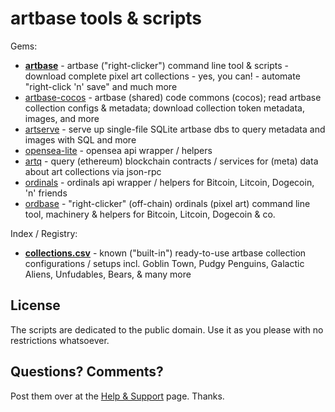 # artbase tools & scripts


Gems:

- [**artbase**](artbase) - artbase ("right-clicker") command line tool & scripts - download complete pixel art collections - yes, you can! - automate "right-click 'n' save" and much more
- [artbase-cocos](artbase-cocos) - artbase (shared) code commons (cocos); read artbase collection configs & metadata; download collection token metadata, images, and more
- [artserve](artserve) - serve up single-file SQLite artbase dbs to query metadata and images with SQL and more
- [opensea-lite](opensea-lite)  - opensea api wrapper / helpers
- [artq](artq) - query (ethereum) blockchain contracts / services for (meta) data about art collections via json-rpc
- [ordinals](ordinals)  - ordinals api wrapper / helpers for Bitcoin, Litcoin, Dogecoin, 'n' friends
- [ordbase](ordbase) -  "right-clicker" (off-chain) ordinals (pixel art) command line tool, machinery & helpers for Bitcoin, Litcoin, Dogecoin & co.




Index / Registry:

- [**collections.csv**](collections.csv) - known ("built-in") ready-to-use artbase collection configurations / setups   incl. Goblin Town,  Pudgy Penguins, Galactic Aliens, Unfudables, Bears, & many more




## License

The scripts are dedicated to the public domain.
Use it as you please with no restrictions whatsoever.




## Questions? Comments?

Post them over at the [Help & Support](https://github.com/geraldb/help) page. Thanks.


